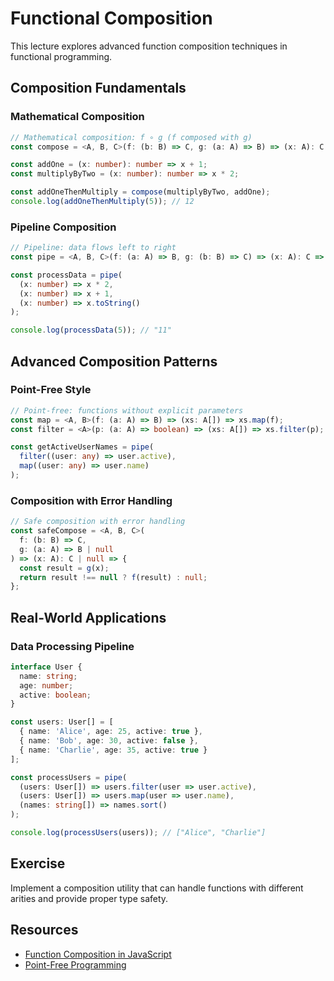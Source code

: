 # Functional Composition

This lecture explores advanced function composition techniques in functional programming.

## Composition Fundamentals

### Mathematical Composition
```typescript
// Mathematical composition: f ∘ g (f composed with g)
const compose = <A, B, C>(f: (b: B) => C, g: (a: A) => B) => (x: A): C => f(g(x));

const addOne = (x: number): number => x + 1;
const multiplyByTwo = (x: number): number => x * 2;

const addOneThenMultiply = compose(multiplyByTwo, addOne);
console.log(addOneThenMultiply(5)); // 12
```

### Pipeline Composition
```typescript
// Pipeline: data flows left to right
const pipe = <A, B, C>(f: (a: A) => B, g: (b: B) => C) => (x: A): C => g(f(x));

const processData = pipe(
  (x: number) => x * 2,
  (x: number) => x + 1,
  (x: number) => x.toString()
);

console.log(processData(5)); // "11"
```

## Advanced Composition Patterns

### Point-Free Style
```typescript
// Point-free: functions without explicit parameters
const map = <A, B>(f: (a: A) => B) => (xs: A[]) => xs.map(f);
const filter = <A>(p: (a: A) => boolean) => (xs: A[]) => xs.filter(p);

const getActiveUserNames = pipe(
  filter((user: any) => user.active),
  map((user: any) => user.name)
);
```

### Composition with Error Handling
```typescript
// Safe composition with error handling
const safeCompose = <A, B, C>(
  f: (b: B) => C,
  g: (a: A) => B | null
) => (x: A): C | null => {
  const result = g(x);
  return result !== null ? f(result) : null;
};
```

## Real-World Applications

### Data Processing Pipeline
```typescript
interface User {
  name: string;
  age: number;
  active: boolean;
}

const users: User[] = [
  { name: 'Alice', age: 25, active: true },
  { name: 'Bob', age: 30, active: false },
  { name: 'Charlie', age: 35, active: true }
];

const processUsers = pipe(
  (users: User[]) => users.filter(user => user.active),
  (users: User[]) => users.map(user => user.name),
  (names: string[]) => names.sort()
);

console.log(processUsers(users)); // ["Alice", "Charlie"]
```

## Exercise
Implement a composition utility that can handle functions with different arities and provide proper type safety.

## Resources
- [Function Composition in JavaScript](https://medium.com/javascript-scene/master-the-javascript-interview-what-is-function-composition-20dfb109a1a0)
- [Point-Free Programming](https://en.wikipedia.org/wiki/Tacit_programming)
